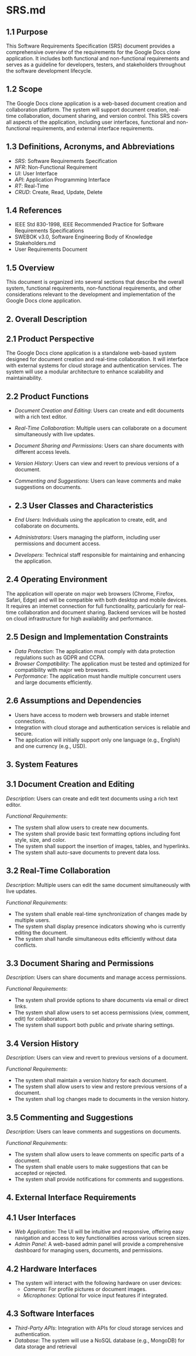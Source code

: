 # SRS.md
## 1.1 Purpose

This Software Requirements Specification (SRS) document provides a comprehensive overview of the requirements for the Google Docs clone application. It includes both functional and non-functional requirements and serves as a guideline for developers, testers, and stakeholders throughout the software development lifecycle.

## 1.2 Scope

The Google Docs clone application is a web-based document creation and collaboration platform. The system will support document creation, real-time collaboration, document sharing, and version control. This SRS covers all aspects of the application, including user interfaces, functional and non-functional requirements, and external interface requirements.

## 1.3 Definitions, Acronyms, and Abbreviations

- *SRS*: Software Requirements Specification
- *NFR*: Non-Functional Requirement
- *UI*: User Interface
- *API*: Application Programming Interface
- *RT*: Real-Time
- *CRUD*: Create, Read, Update, Delete

## 1.4 References

- IEEE Std 830-1998, IEEE Recommended Practice for Software Requirements Specifications
- SWEBOK v3.0, Software Engineering Body of Knowledge
- Stakeholders.md
- User Requirements Document

## 1.5 Overview

This document is organized into several sections that describe the overall system, functional requirements, non-functional requirements, and other considerations relevant to the development and implementation of the Google Docs clone application.

## 2. Overall Description

## 2.1 Product Perspective

The Google Docs clone application is a standalone web-based system designed for document creation and real-time collaboration. It will interface with external systems for cloud storage and authentication services. The system will use a modular architecture to enhance scalability and maintainability.

## 2.2 Product Functions

- *Document Creation and Editing*: Users can create and edit documents with a rich text editor.
- *Real-Time Collaboration*: Multiple users can collaborate on a document simultaneously with live updates.
- *Document Sharing and Permissions*: Users can share documents with different access levels.
- *Version History*: Users can view and revert to previous versions of a document.
- *Commenting and Suggestions*: Users can leave comments and make suggestions on documents.
- ## 2.3 User Classes and Characteristics

- *End Users*: Individuals using the application to create, edit, and collaborate on documents.
- *Administrators*: Users managing the platform, including user permissions and document access.
- *Developers*: Technical staff responsible for maintaining and enhancing the application.

## 2.4 Operating Environment

The application will operate on major web browsers (Chrome, Firefox, Safari, Edge) and will be compatible with both desktop and mobile devices. It requires an internet connection for full functionality, particularly for real-time collaboration and document sharing. Backend services will be hosted on cloud infrastructure for high availability and performance.

## 2.5 Design and Implementation Constraints

- *Data Protection*: The application must comply with data protection regulations such as GDPR and CCPA.
- *Browser Compatibility*: The application must be tested and optimized for compatibility with major web browsers.
- *Performance*: The application must handle multiple concurrent users and large documents efficiently.

## 2.6 Assumptions and Dependencies

- Users have access to modern web browsers and stable internet connections.
- Integration with cloud storage and authentication services is reliable and secure.
- The application will initially support only one language (e.g., English) and one currency (e.g., USD).

## 3. System Features

## 3.1 Document Creation and Editing

*Description*: Users can create and edit text documents using a rich text editor.

*Functional Requirements*:

- The system shall allow users to create new documents.
- The system shall provide basic text formatting options including font style, size, and color.
- The system shall support the insertion of images, tables, and hyperlinks.
- The system shall auto-save documents to prevent data loss.

## 3.2 Real-Time Collaboration

*Description*: Multiple users can edit the same document simultaneously with live updates.

*Functional Requirements*:

- The system shall enable real-time synchronization of changes made by multiple users.
- The system shall display presence indicators showing who is currently editing the document.
- The system shall handle simultaneous edits efficiently without data conflicts.

## 3.3 Document Sharing and Permissions

*Description*: Users can share documents and manage access permissions.

*Functional Requirements*:

- The system shall provide options to share documents via email or direct links.
- The system shall allow users to set access permissions (view, comment, edit) for collaborators.
- The system shall support both public and private sharing settings.
## 3.4 Version History

*Description*: Users can view and revert to previous versions of a document.

*Functional Requirements*:

- The system shall maintain a version history for each document.
- The system shall allow users to view and restore previous versions of a document.
- The system shall log changes made to documents in the version history.

## 3.5 Commenting and Suggestions

*Description*: Users can leave comments and suggestions on documents.

*Functional Requirements*:

- The system shall allow users to leave comments on specific parts of a document.
- The system shall enable users to make suggestions that can be accepted or rejected.
- The system shall provide notifications for comments and suggestions.

## 4. External Interface Requirements

## 4.1 User Interfaces

- *Web Application*: The UI will be intuitive and responsive, offering easy navigation and access to key functionalities across various screen sizes.
- *Admin Panel*: A web-based admin panel will provide a comprehensive dashboard for managing users, documents, and permissions.

## 4.2 Hardware Interfaces

- The system will interact with the following hardware on user devices:
    - *Cameras*: For profile pictures or document images.
    - *Microphones*: Optional for voice input features if integrated.

## 4.3 Software Interfaces

- *Third-Party APIs*: Integration with APIs for cloud storage services and authentication.
- *Database*: The system will use a NoSQL database (e.g., MongoDB) for data storage and retrieval


